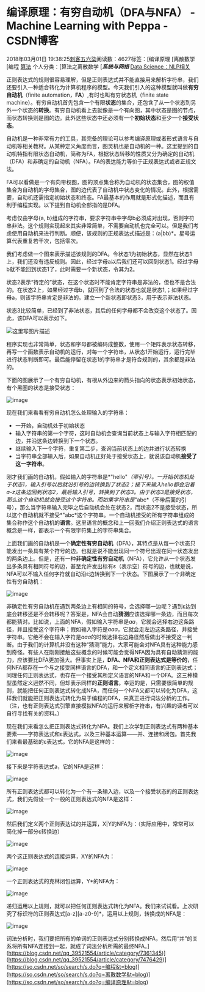 # 编译原理：有穷自动机（DFA与NFA） - Machine Learning with Peppa - CSDN博客





2018年03月01日 19:38:25[刺客五六柒](https://me.csdn.net/qq_39521554)阅读数：4627标签：[编译原理																[离散数学																[编程																[算法](https://so.csdn.net/so/search/s.do?q=算法&t=blog)
个人分类：[算法之离散数学																[***系统与网络***																[Data Science：NLP相关](https://blog.csdn.net/qq_39521554/article/category/7468906)




正则表达式的规则很容易理解，但是正则表达式并不能直接用来解析字符串，我们还要引入一种适合转化为计算机程序的模型。今天我们引入的这种模型就叫做**有穷自动机**（finite automation，**FA**）,有时也叫有穷状态机（finite state machine）。有穷自动机首先包含一个有限**状态**的集合，还包含了从一个状态到另外一个状态的**转换**。有穷自动机看上去就像是一个有向图，其中状态是图的节点，而状态转换则是图的边。此外这些状态中还必须有一个**初始状态**和至少一个**接受状态**。





自动机是一种非常有力的工具，其完备的理论可以参考编译原理或者形式语言与自动机等相关教材。从某种定义角度而言，图灵机也是自动机的一种。这里提到的自动机特指有限状态自动机，简称为FA，根据状态转移的性质又分为确定的自动机（DFA）和非确定的自动机（NFA）。FA的表达能力等价于正规表达式或者正规文法。

FA可以看做是一个有向带权图，图的顶点集合称为自动机的状态集合，图的权值集合为自动机的字母集合，图的边代表了自动机中状态变化的情况。此外，根据需要，自动机还需指定初始状态和终态。FA最基本的作用就是形式化描述，而且有利于编程实现。以下提到自动机全部指的是DFA。

考虑仅由字母{a, b}组成的字符串，要求字符串中字母b必须成对出现，否则字符串非法。这个规则实现起来其实非常简单，不需要自动机也完全可以。但是我们考虑使用自动机来进行判断。顺便，该规则的正规表达式描述是：(a|bb)*。星号运算代表重复若干次，包括零次。

我们考虑做一个图来表示描述该规则的DFA。令状态1为初始状态，显然在状态1上，我们还没有违反规则。因此，经过字母a以后我们还可以回到状态1。经过字母b就不能回到状态1了，此时需要一个新状态，令其为2。

状态2表示“待定的”状态，在这个状态时不能肯定字符串是非法的，但也不是合法的。在状态2上，如果经过字母b，就回到了合法的状态也就是状态1,；如果经过字母a，则该字符串肯定是非法的。建立一个新状态即状态3，用于表示非法状态。

状态3比较简单，已经到了非法状态，其后的任何字母都不会改变这个状态了。因此，该DFA可以表示如下。

![这里写图片描述](https://img-blog.csdn.net/20160802161802270)

程序实现也非常简单，状态和字母都被编码成整数，使用一个矩阵表示状态转移，再写一个函数表示自动机的运行，对每一个字符串，从状态1开始运行，运行完毕进行状态判断即可。最后能停留在状态1的字符串才是符合规则的，其余都是非法的。


下面的图展示了一个有穷自动机，有根从外边来的箭头指向的状态表示初始状态，有个黑圈的状态是接受状态：



![image](https://images.cnblogs.com/cnblogs_com/Ninputer/201106/201106102203231138.png)



现在我们来看看有穷自动机怎么处理输入的字符串：
- 一开始，自动机处于初始状态
- 输入字符串的第一个字符，这时自动机会查询当前状态上与输入字符相匹配的边，并沿这条边转换到下一个状态。
- 继续输入下一个字符，重复第二步，查询当前状态上的边并进行状态转换
- 当字符串全部输入后，如果自动机正好处于接受状态上，就说该自动机**接受了这一字符串**。

刚才我们画的自动机，假如输入的字符串是*"hello"*（带引号）。一开始状态机处于状态1，输入引号以后就沿引号的边转换到了状态2；接下来输入hello都会沿着a-z这条边回到状态2，最后输入引号，转换到了状态3。由于状态3是接受状态，那么这个自动机就会接受这个字符串。而如果字符串是*"abc*（不带后面的引号），那么当字符串输入完毕之后自动机会处在状态2，而状态2不是接受状态，所以这个自动机就不接受*"abc*这个字符串。一个自动机接受的所有字符串组成的集合称作这个自动机的**语言**。这里语言的概念和上一回我们介绍正则表达式的语言概念是一样，都表示一个有限字符集上的字符串集合。



上面我们画的自动机是一个**确定性有穷自动机**（DFA），其特点是从每一个状态只能发出一条具有某个符号的边。也就是说不能出现同一个符号出现在同一状态发出的两条边上。但是，还有一种**非确定性有穷自动机**（NFA），它允许从一个状态发出多条具有相同符号的边，甚至允许发出标有ε（表示空）符号的边，也就是说，NFA可以不输入任何字符就自动沿ε边转换到下一个状态。下图展示了一个非确定性有穷自动机：



![image](https://images.cnblogs.com/cnblogs_com/Ninputer/201106/201106102206295594.png)



非确定性有穷自动机在遇到两条边上有相同的符号，会选择哪一边呢？遇到ε边到底会转移还是不会转移呢？答案是，NFA会自动**猜测**应该选择哪一条边，而且每次都能猜对。比如说，上面的NFA，假如输入字符串是*aa*，它就会选择右边这条路径，并且接受这个字符串；假如输入字符是*aaa*，它就会走左边这条路径，并接受字符串。它绝不会在输入字符是*aaa*的时候选择右边路径然后做出不接受这一判断。由于我们的计算机并没有这种“猜测”能力，大家可能会对NFA具有这种能力感到奇怪。有些人在刚刚接触这些概念的时候可能会觉得NFA因为具有自动猜测的能力，应该要比DFA更加强大。但事实上是，**DFA、NFA和正则表达式是等价的**，任何NFA都存在一个与之接受同样语言的DFA，和一个定义相同语言的正则表达式；同理任何正则表达式，也存在一个接受其所定义语言的NFA和一个DFA。这三种模型虽然定义迥然不同，但却表示同样的**正则语言**。幸运的是，只需要很简单的规则，就能把任何正则表达式转化成NFA，而任何一个NFA又都可以转化为DFA，这样我们就能把正则表达式转化为易于编程的DFA，来真正进行词法分析的工作。（注，也有正则表达式引擎直接模拟NFA的运行来解析字符串，有兴趣的读者可以自行寻找有关的资料。）



现在我们来看怎么把正则表达式转化为NFA。我们上次学到正则表达式有两种基本要素——字符表达式和ε表达式，以及三种基本运算——并、连接和闭包。首先我们来看最基础的ε表达式，它的NFA是这样的：

![image](https://images.cnblogs.com/cnblogs_com/Ninputer/201106/201106102206405113.png)

接下来是字符表达式a，它的NFA是这样：

![image](https://images.cnblogs.com/cnblogs_com/Ninputer/201106/201106102206438508.png)

所有正则表达式都可以转化为一个有一条输入边，以及一个接受状态的的正则表达式，我们先假设一个一般的正则表达式的NFA是这样：

![image](https://images.cnblogs.com/cnblogs_com/Ninputer/201106/201106102207029966.png)

然后我们定义两个正则表达试的并运算，X|Y的NFA为：（实际应用中，常常可以简化掉一部分ε转换边）

![image](https://images.cnblogs.com/cnblogs_com/Ninputer/201106/201106102207211357.png)

两个这正则表达式的连接运算，XY的NFA为：

![image](https://images.cnblogs.com/cnblogs_com/Ninputer/201106/201106102207252376.png)

一个正则表达式的克林闭包运算，Y*的NFA为：

![image](https://images.cnblogs.com/cnblogs_com/Ninputer/17659/o_201106102208096509.png)



递归运用以上规则，就可以把任何正则表达式转化为NFA。我们来试试看。上次研究了标识符的正则表达式[a-z][a-z0-9]*，运用以上规则，转换成的NFA是：

![image](https://images.cnblogs.com/cnblogs_com/Ninputer/201106/201106102208192864.png)

词法分析时，我们要把所有的单词的正则表达式分别转换成NFA，然后用“并”的关系将所有NFA连接到一起，就成了词法分析所需的最终NFA。](https://blog.csdn.net/qq_39521554/article/category/7361345)](https://blog.csdn.net/qq_39521554/article/category/7476429)](https://so.csdn.net/so/search/s.do?q=编程&t=blog)](https://so.csdn.net/so/search/s.do?q=离散数学&t=blog)](https://so.csdn.net/so/search/s.do?q=编译原理&t=blog)




